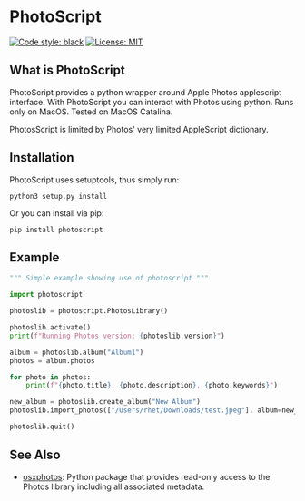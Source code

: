 # PhotoScript

[![Code style: black](https://img.shields.io/badge/code%20style-black-000000.svg)](https://github.com/python/black)
[![License: MIT](https://img.shields.io/badge/License-MIT-yellow.svg)](https://opensource.org/licenses/MIT)

## What is PhotoScript

PhotoScript provides a python wrapper around Apple Photos applescript interface.  With PhotoScript you can interact with Photos using python.  Runs only on MacOS.  Tested on MacOS Catalina.

PhotosScript is limited by Photos' very limited AppleScript dictionary. 

## Installation

PhotoScript uses setuptools, thus simply run:

`python3 setup.py install`

Or you can install via pip:

`pip install photoscript`

## Example

```python
""" Simple example showing use of photoscript """

import photoscript

photoslib = photoscript.PhotosLibrary()

photoslib.activate()
print(f"Running Photos version: {photoslib.version}")

album = photoslib.album("Album1")
photos = album.photos

for photo in photos:
    print(f"{photo.title}, {photo.description}, {photo.keywords}")

new_album = photoslib.create_album("New Album")
photoslib.import_photos(["/Users/rhet/Downloads/test.jpeg"], album=new_album)

photoslib.quit()
```

## See Also

- [osxphotos](https://github.com/RhetTbull/osxphotos): Python package that provides read-only access to the Photos library including all associated metadata. 

